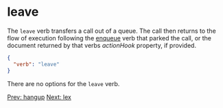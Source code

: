 # leave

The `leave` verb transfers a call out of a queue.  The call then returns to the flow of execution following the [enqueue](#enqueue) verb that parked the call, or the document returned by that verbs *actionHook* property, if provided.

```json
{
  "verb": "leave"
}
```

There are no options for the `leave` verb.

<p class="flex">
<a href="/docs/webhooks/hangup">Prev: hangup</a>
<a href="/docs/webhooks/lex">Next: lex</a>
</p>
